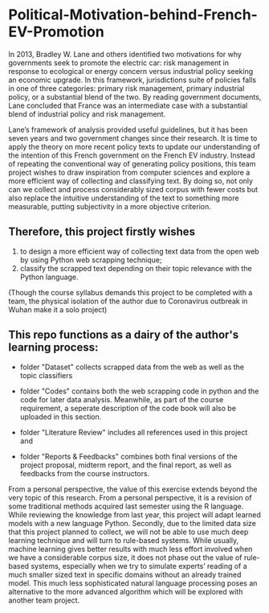 # Political-Motivation-behind-French-EV-Promotion

In 2013, Bradley W. Lane and others identified two motivations for why governments seek to promote the electric car: risk management in response to ecological or energy concern versus industrial policy seeking an economic upgrade. In this framework, jurisdictions suite of policies falls in one of three categories: primary risk management, primary industrial policy, or a substantial blend of the two. By reading government documents, Lane concluded that France was an intermediate case with a substantial blend of industrial policy and risk management.

Lane’s framework of analysis provided useful guidelines, but it has been seven years and two government changes since their research. It is time to apply the theory on more recent policy texts to update our understanding of the intention of this French government on the French EV industry. Instead of repeating the conventional way of generating policy positions, this team project wishes to draw inspiration from computer sciences and explore a more efficient way of collecting and classifying text. By doing so, not only can we collect and process considerably sized corpus with fewer costs but also replace the intuitive understanding of the text to something more measurable, putting subjectivity in a more objective criterion. 

## Therefore, this project firstly wishes
1. to design a more efficient way of collecting text data from the open web by using Python web scrapping technique;
2. classify the scrapped text depending on their topic relevance with the Python language. 

(Though the course syllabus demands this project to be completed with a team, the physical isolation of the author due to Coronavirus outbreak in Wuhan make it a solo project) 

## This repo functions as a dairy of the author's learning process:
* folder "Dataset" collects scrapped data from the web as well as the topic classifiers

* folder "Codes" contains both the web scrapping code in python and the code for later data analysis. Meanwhile, as part of the course requirement, a seperate description of the code book will also be uploaded in this section. 

* folder "Literature Review" includes all references used in this project and 

* folder "Reports & Feedbacks" combines both final versions of the project proposal, midterm report, and the final report, as well as feedbacks from the course instructors. 


From a personal perspective, the value of this exercise extends beyond the very topic of this research. From a personal perspective, it is a revision of some traditional methods acquired last semester using the R language. While reviewing the knowledge from last year, this project will adapt learned models with a new language Python. Secondly, due to the limited data size that this project planned to collect, we will not be able to use much deep learning technique and will turn to rule-based systems. While usually, machine learning gives better results with much less effort involved when we have a considerable corpus size, it does not phase out the value of rule-based systems, especially when we try to simulate experts’ reading of a much smaller sized text in specific domains without an already trained model. This much less sophisticated natural language processing poses an alternative to the more advanced algorithm which will be explored with another team project. 
